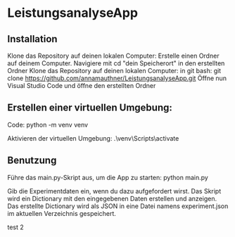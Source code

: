 # LeistungsanalyseApp
## Installation
Klone das Repository auf deinen lokalen Computer:
Erstelle einen Ordner auf deinem Computer.
Navigiere mit cd "dein Speicherort" in den erstellten Ordner
Klone das Repository auf deinen lokalen Computer: in git bash: git clone https://github.com/annamauthner/LeistungsanalyseApp.git
Öffne nun Visual Studio Code und öffne den erstellten Ordner

## Erstellen einer virtuellen Umgebung:

Code: python -m venv venv

Aktivieren der virtuellen Umgebung: .\venv\Scripts\activate


## Benutzung

Führe das main.py-Skript aus, um die App zu starten: python main.py

Gib die Experimentdaten ein, wenn du dazu aufgefordert wirst.
Das Skript wird ein Dictionary mit den eingegebenen Daten erstellen und anzeigen.
Das erstellte Dictionary wird als JSON in eine Datei namens experiment.json im aktuellen Verzeichnis gespeichert.


test 2